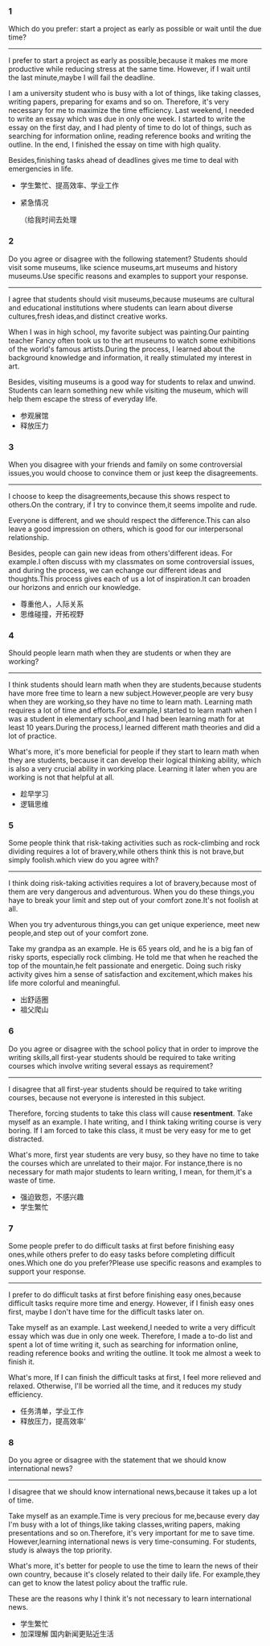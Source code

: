 ### 1

Which do you prefer: start a project as early as possible or wait until the due time?

---

I prefer to start a project as early as possible,because it makes me more productive while reducing stress at the same time. However, if I wait until the last minute,maybe I will fail the deadline.

I am a university student who is busy with a lot of things, like taking classes, writing papers, preparing for exams and so on. Therefore, it's very necessary for me to maximize the time efficiency. Last weekend, I needed to write an essay which was due in only one week. I started to write the essay on the first day, and I had plenty of time to do lot of things, such as searching for information online, reading reference books and writing the outline. In the end, I finished the essay on time with high quality.

Besides,finishing tasks ahead of deadlines gives me time to deal with emergencies in life.

- 学生繁忙、提高效率、学业工作

- 紧急情况

  （给我时间去处理

### 2

Do you agree or disagree with the following statement? Students should visit some museums, like science museums,art museums and history museums.Use specific reasons and examples to support your response.

---

I agree that students should visit museums,because museums are cultural and educational institutions where students can learn about diverse cultures,fresh ideas,and distinct creative works.

When I was in high school, my favorite subject was painting.Our painting teacher Fancy often took us to the art museums to watch some exhibitions of the world's famous artists.During the process, I learned about the background knowledge and information, it really stimulated my interest in art.

Besides, visiting museums is a good way for students to relax and unwind. Students can learn something new while visiting the museum, which will help them escape the stress of everyday life.

- 参观展馆
- 释放压力

### 3

When you disagree with your friends and family on some controversial issues,you would choose to convince them or just keep the disagreements.

---

I choose to keep the disagreements,because this shows respect to others.On the contrary, if I try to convince them,it seems impolite and rude.

Everyone is different, and we should respect the difference.This can also leave a good impression on others, which is good for our interpersonal relationship.

Besides, people can gain new ideas from others'different ideas. For example.I often discuss with my classmates on some controversial issues, and during the process, we can echange our different ideas and thoughts.This process gives each of us a lot of inspiration.It can broaden our horizons and enrich our knowledge.

- 尊重他人，人际关系
- 思维碰撞，开拓视野

### 4

Should people learn math when they are students or when they are working?

---

I think students should learn math when they are students,because students have more free time to learn a new subject.However,people are very busy when they are working,so they have no time to learn math. Learning math requires a lot of time and efforts.For example,I started to learn math when I was a student in elementary school,and I had been learning math for at least 10 years.During the process,I learned different math theories and did a lot of practice.

What's more, it's more beneficial for people if they start to learn math when they are students, because it can develop their logical thinking ability, which is also a very crucial ability in working place. Learning it later when you are working is not that helpful at all.

- 趁早学习
- 逻辑思维

### 5

Some people think that risk-taking activities such as rock-climbing and rock dividing requires a lot of bravery,while others think this is not brave,but simply foolish.which view do you agree with?

---

I think doing risk-taking activities requires a lot of bravery,because most of them are very dangerous and adventurous. When you do these things,you haye to break your limit and step out of your comfort zone.It's not foolish at all.

When you try adventurous things,you can get unique experience, meet new people,and step out of your comfort zone.

Take my grandpa as an example. He is 65 years old, and he is a big fan of risky sports, especially rock climbing. He told me that when he reached the top of the mountain,he felt passionate and energetic. Doing such risky activity gives him a sense of satisfaction and excitement,which makes his life more colorful and meaningful.

- 出舒适圈
- 祖父爬山

### 6

Do you agree or disagree with the school policy that in order to improve the writing skills,all first-year students should be required to take writing courses which involve writing several essays as requirement?

---

I disagree that all first-year students should be required to take writing courses, because not everyone is interested in this subject.

Therefore, forcing students to take this class will cause **resentment**. Take myself as an example. I hate writing, and I think taking writing course is very boring. If I am forced to take this class, it must be very easy for me to get distracted.

What's more, first year students are very busy, so they have no time to take the courses which are unrelated to their major. For instance,there is no necessary for math major students to learn writing, I mean, for them,it's a waste of time.

- 强迫致怨，不感兴趣
- 学生繁忙

### 7

Some people prefer to do difficult tasks at first before finishing easy ones,while others prefer to do easy tasks before completing difficult ones.Which one do you prefer?Please use specific reasons and examples to support your response.

---

I prefer to do difficult tasks at first before finishing easy ones,because difficult tasks require more time and energy. However, if I finish easy ones first, maybe I don't have time for the difficult tasks later on.

Take myself as an example. Last weekend,I needed to write a very difficult essay which was due in only one week. Therefore, I made a to-do list and spent a lot of time writing it, such as searching for information online, reading reference books and writing the outline. It took me almost a week to finish it.

What's more, If I can finish the difficult tasks at first, I feel more relieved and relaxed. Otherwise, I'll be worried all the time, and it reduces my study efficiency.

- 任务清单，学业工作
- 释放压力，提高效率‘

### 8

Do you agree or disagree with the statement that we should know international news?

---

I disagree that we should know international news,because it takes up a lot of time.

Take myself as an example.Time is very precious for me,because every day I'm busy with a lot of things,like taking classes,writing papers, making presentations and so on.Therefore, it's very important for me to save time. However,learning international news is very time-consuming. For students, study is always the top priority.

What's more, it's better for people to use the time to learn the news of their own country, because it's closely related to their daily life. For example,they can get to know the latest policy about the traffic rule.

These are the reasons why I think it's not necessary to learn international news.

- 学生繁忙
- 加深理解
  国内新闻更贴近生活
